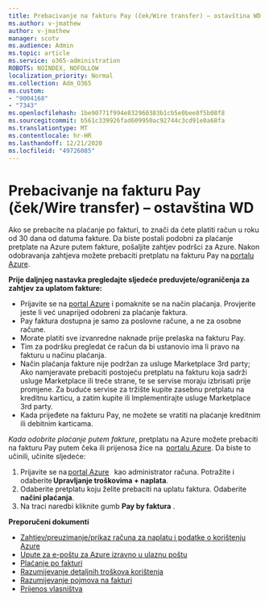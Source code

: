 ```yaml
---
title: Prebacivanje na fakturu Pay (ček/Wire transfer) – ostavština WD
ms.author: v-jmathew
author: v-jmathew
manager: scotv
ms.audience: Admin
ms.topic: article
ms.service: o365-administration
ROBOTS: NOINDEX, NOFOLLOW
localization_priority: Normal
ms.collection: Adm_O365
ms.custom:
- "9004168"
- "7343"
ms.openlocfilehash: 1be90771f994e832960383b1cb5e0bee8f5b08f8
ms.sourcegitcommit: b561c339926fad609950ac92744c3cd91e0a68fa
ms.translationtype: MT
ms.contentlocale: hr-HR
ms.lasthandoff: 12/21/2020
ms.locfileid: "49726085"
---
```

# <a name="switch-to-invoice-pay-chequewire-transfer---legacy-wd"></a>Prebacivanje na fakturu Pay (ček/Wire transfer) – ostavština WD

Ako se prebacite na plaćanje po fakturi, to znači da ćete platiti račun u roku od 30 dana od datuma fakture. Da biste postali podobni za plaćanje pretplate na Azure putem fakture, pošaljite zahtjev podršci za Azure. Nakon odobravanja zahtjeva možete prebaciti pretplatu na fakturu Pay na [portalu Azure](https://portal.azure.com/).

**Prije daljnjeg nastavka pregledajte sljedeće preduvjete/ograničenja za zahtjev za uplatom fakture:**

- Prijavite se na [portal Azure](https://portal.azure.com/) i pomaknite se na način plaćanja. Provjerite jeste li već unaprijed odobreni za plaćanje faktura.
- Pay faktura dostupna je samo za poslovne račune, a ne za osobne račune.
- Morate platiti sve izvanredne naknade prije prelaska na fakturu Pay.
- Tim za podršku pregledat će račun da bi ustanovio ima li pravo na fakturu u načinu plaćanja.
- Način plaćanja fakture nije podržan za usluge Marketplace 3rd party; Ako namjeravate prebaciti postojeću pretplatu na fakturu koja sadrži usluge Marketplace ili treće strane, te se servise moraju izbrisati prije promjene. Za buduće servise za tržište kupite zasebnu pretplatu na kreditnu karticu, a zatim kupite ili Implementirajte usluge Marketplace 3rd party.
- Kada prijeđete na fakturu Pay, ne možete se vratiti na plaćanje kreditnim ili debitnim karticama.

*Kada odobrite plaćanje putem fakture*, pretplatu na Azure možete prebaciti na fakturu Pay putem čeka ili prijenosa žice na  [portalu Azure](https://portal.azure.com/).
Da biste to učinili, učinite sljedeće:

1. Prijavite se na [portal Azure](https://portal.azure.com/)   kao administrator računa. Potražite i odaberite **Upravljanje troškovima + naplata**.
2. Odaberite pretplatu koju želite prebaciti na uplatu faktura. Odaberite **načini plaćanja**.
3. Na traci naredbi kliknite gumb **Pay by faktura** .

**Preporučeni dokumenti**

- [Zahtjev/preuzimanje/prikaz računa za naplatu i podatke o korištenju Azure](https://docs.microsoft.com/azure/billing/billing-download-azure-invoice-daily-usage-date)
- [Upute za e-poštu za Azure izravno u ulaznu poštu](https://docs.microsoft.com/azure/billing/billing-download-azure-invoice-daily-usage-date)
- [Plaćanje po fakturi](https://docs.microsoft.com/azure/billing/billing-how-to-pay-by-invoice)
- [Razumijevanje detaljnih troškova korištenja](https://docs.microsoft.com/azure/billing/billing-understand-your-bill)
- [Razumijevanje pojmova na fakturi](https://docs.microsoft.com/azure/billing/billing-understand-your-invoice)
- [Prijenos vlasništva](https://docs.microsoft.com/azure/billing/billing-subscription-transfer)
